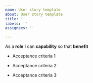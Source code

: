 ```yaml
---
name: User story template
about: User story template
title: ''
labels: ''
assignees: ''

---
```


As a **role** I can **capability** so that **benefit**

- Acceptance criteria 1

- Acceptance criteria 2

- Acceptance criteria 3
